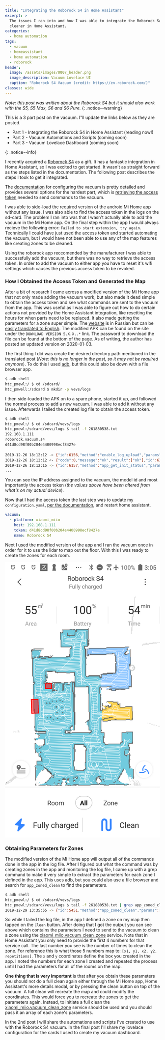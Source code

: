 ```yaml
---
title: "Integrating the Roborock S4 in Home Assistant"
excerpt: >
  The issues I ran into and how I was able to integrate the Roborock S4 vacuum
  cleaner in Home Assistant.
categories:
  - home automation
tags:
  - vacuum
  - homeassistant
  - home automation
  - roborock
header:
  image: /assets/images/0007_header.png
  image_description: Vacuum Lovelace UI
  caption: "Roborock S4 Vacuum (credit: https://en.roborock.com/)"
classes: wide
---
```

*Note: this post was written about the Roborock S4 but it should also work with the S5, S5 Max, S6 and S6 Pure.*
{: .notice--warning}

<div><p>This is a 3 part post on the vacuum.  I"ll update the links below as they are
posted.</p>
<ul>
  <li>Part 1 - Integrating the Roborock S4 in Home Assistant (reading now!)</li>
  <li>Part 2 - Vacuum Automations and Scripts (coming soon)</li>
  <li>Part 3 - Vacuum Lovelace Dashboard (coming soon)</li>
</ul>
</div>
{: .notice--info}

I recently acquired a [Roborock S4](https://en.roborock.com/pages/roborock-s4) as a gift.
It has a fantastic integration in Home Assistant, so I was excited to get started.
It wasn't as straight forward as the steps listed in the documentation. The
following post describes the steps I took to get it integrated.

The [documentation](https://www.home-assistant.io/integrations/vacuum.xiaomi_miio) for configuring the vacuum is pretty detailed and provides
several options for the hardest part, which is [retrieving the access token](https://www.home-assistant.io/integrations/vacuum.xiaomi_miio/#retrieving-the-access-token)
needed to send commands to the vacuum.

I was able to side-load the required version
of the android Mi Home app without any issue.  I was also able to find the access
token in the logs on the sd-card.  The problem I ran into was that I wasn't actually
able to add the vacuum in the Mi Home app.  On the final step within the app I would always
recieve the following error: `Failed to start extension, try again`.  Technically
I could have just used the access token and started automating the vacuum, but
I would have not been able to use any of the map features like creating zones to
be cleaned.

Using the roborock app reccomended by the manufacturer I was able to successfully
add the vacuum, but there was no way to retrieve the access token.  In order to
add the vacuum to either app you have to reset it's wifi settings which causes the
previous access token to be revoked.

### How I Obtained the Access Token and Generated the Map

After a bit of research I came across a modified version of the Mi Home app that
not only made adding the vacuum work, but also made it dead simple to obtain the
access token and see what commands are sent to the vacuum from the app.  This
was useful as I was able to figure out how to do certain actions not provided by
the Home Assistant integration, like resetting the hours for when parts need to
be replaced. It also made getting the parameters for a zone super simple.
 The [website](https://www.kapiba.ru/2017/11/mi-home.html) is in
Russian but can be [easily translated to English](https://translate.google.com/translate?hl=en&sl=auto&tl=en&u=http%3A%2F%2Fwww.kapiba.ru%2F2017%2F11%2Fmi-home.html%3Ffbclid%3DIwAR2j_xmuskJSphPDWDosfa4z7R3fZnvoaxYa8PxtqCgGj7HSBx0DUkg7hyw).
The modified APK can be found on the site under the `DOWNLOAD VERSION 5.X.X..*`
link.  The password to download the file can be found at the bottom of the page.
As of writing, the author has posted an updated version on 2020-01-03.

The first thing I did was create the desired directory path mentioned in the
translated post (*Note: this is no longer in the post, so it may not be required anymore*).  To do this I used [adb](https://developer.android.com/studio/command-line/adb), but this could also be down with a
file browser app.

```sh
$ adb shell
htc_pmewl:/ $ cd /sdcard/
htc_pmwell:/sdcard $ mkdir -p vevs/logs
```

I then side-loaded the APK on to a spare phone, started it up, and followed
the normal process to add a new vacuum.  I was able to add it without any issue.
Afterwards I tailed the created log file to obtain the access token.

```sh
$ adb shell
htc_pmewl:/ $ cd /sdcard/vevs/logs
htc_pmewl:/sdcard/vevs/logs $ tail -f 261880538.txt
192.168.1.111
roborock.vacuum.s4
d41d8cd98f00b204e4400998ecf8427e

2019-12-26 18:12:12 -> {"id":6156,"method":"enable_log_upload","params":[0,2]}
2019-12-26 18:12:12 <- {"code":0,"message":"ok","result":["ok"],"id":6156}
2019-12-26 18:12:15 -> {"id":6157,"method":"app_get_init_status","params":[]}
...
```
You can see the IP address assigned to the vacuum, the model id and most importantly
the access token (*the values above have been altered from what's on my actual device*).

Now that I had the access token the last step was to update my `configuration.yaml`,
[per the documentation](https://www.home-assistant.io/integrations/vacuum.xiaomi_miio/#configuration), and restart home assistant.

```yaml
vacuum:
  - platform: xiaomi_miio
    host: 192.168.1.111
    token: d41d8cd98f00b204e4400998ecf8427e
    name: Roborock S4
```

Next I used the modified version of the app and I ran the vacuum once in order
for it to use the lidar to map out the floor.  With this I was ready to create
the zones for each room.

[![Vacuum Map](/assets/images/0007_vacuum_map.png)](/assets/images/0007_vacuum_map.png)

### Obtaining Parameters for Zones

The modified version of the Mi Home app will output all of the commands done in
the app in the log file.  After I figured out what the command was by creating
zones in the app and monitoring the log file, I came up with a grep command to
make it very simple to extract the parameters for each zone I defined in the app.
This uses adb, but you could also use a file browser and search for `app_zoned_clean`
to find the parameters.

```sh
$ adb shell
htc_pmewl:/ $ cd /sdcard/vevs/logs
htc_pmewl:/sdcard/vevs/logs $ tail -f 261880538.txt | grep app_zoned_clean
2019-12-29 13:35:55 -> {"id":5451,"method":"app_zoned_clean","params":[[22050,24850,29800,29150,1]]}
```

So while I tailed the log file, in the app I defined a zone on my map then tapped
on the `Clean` button.  After doing that I got the output you can see above which
contains the parameters I need to send to the vacuum to clean a zone using the
[xiaomi_miio.vacuum_clean_zone](https://www.home-assistant.io/integrations/vacuum.xiaomi_miio/#service-xiaomi_miiovacuum_clean_zone)
service. Note that in Home Assistant you only need to provide the first 4 numbers
for that service call.  The last number you see is the number of times to clean
the zone.  For reference this is what those 5 numbers map to: `[x1, y1, x2, y2, repetitions]`.
The `x` and `y` coordinates define the box you created in the app. I noted the
numbers for each zone I created and repeated the process until I had
the parameters for all of the rooms on the map.

**One thing that is very important** is that after you obtain these parameters you
should not do a full clean again either through the Mi Home app, Home Assistant's
more details modal, or by pressing the clean button on top of the vacuum.  A full
clean will recreate the map and could modify the coordinates.  This would force
you to recreate the zones to get the parameters again.  Instead, to initiate a full clean the [xiaomi_miio.vacuum_clean_zone](https://www.home-assistant.io/integrations/vacuum.xiaomi_miio/#service-xiaomi_miiovacuum_clean_zone)
service should be used and you should pass it an array of each zone's parameters.

In the 2nd post I will share the automations and scripts I've created to
use with the Roborock S4 vacuum.  In the final post I'll share my lovelace configuration
for the cards I used to create my vacuum dashboard.
